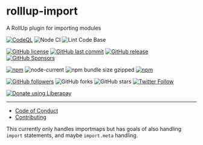 # rolllup-import
A RollUp plugin for importing modules

[![CodeQL](https://github.com/shgysk8zer0/rollup-import/actions/workflows/codeql-analysis.yml/badge.svg)](https://github.com/shgysk8zer0/rollup-import/actions/workflows/codeql-analysis.yml)
![Node CI](https://github.com/shgysk8zer0/rollup-import/workflows/Node%20CI/badge.svg)
![Lint Code Base](https://github.com/shgysk8zer0/rollup-import/workflows/Lint%20Code%20Base/badge.svg)

[![GitHub license](https://img.shields.io/github/license/shgysk8zer0/rollup-import.svg)](https://github.com/shgysk8zer0/rollup-import/blob/master/LICENSE)
[![GitHub last commit](https://img.shields.io/github/last-commit/shgysk8zer0/rollup-import.svg)](https://github.com/shgysk8zer0/rollup-import/commits/master)
[![GitHub release](https://img.shields.io/github/release/shgysk8zer0/rollup-import?logo=github)](https://github.com/shgysk8zer0/rollup-import/releases)
[![GitHub Sponsors](https://img.shields.io/github/sponsors/shgysk8zer0?logo=github)](https://github.com/sponsors/shgysk8zer0)

[![npm](https://img.shields.io/npm/v/@shgysk8zer0/rollup-import)](https://www.npmjs.com/package/@shgysk8zer0/rollup-import)
![node-current](https://img.shields.io/node/v/@shgysk8zer0/rollup-import)
![npm bundle size gzipped](https://img.shields.io/bundlephobia/minzip/@shgysk8zer0/rollup-import)
[![npm](https://img.shields.io/npm/dw/@shgysk8zer0/rollup-import?logo=npm)](https://www.npmjs.com/package/@shgysk8zer0/rollup-import)

[![GitHub followers](https://img.shields.io/github/followers/shgysk8zer0.svg?style=social)](https://github.com/shgysk8zer0)
![GitHub forks](https://img.shields.io/github/forks/shgysk8zer0/rollup-import.svg?style=social)
![GitHub stars](https://img.shields.io/github/stars/shgysk8zer0/rollup-import.svg?style=social)
[![Twitter Follow](https://img.shields.io/twitter/follow/shgysk8zer0.svg?style=social)](https://twitter.com/shgysk8zer0)

[![Donate using Liberapay](https://img.shields.io/liberapay/receives/shgysk8zer0.svg?logo=liberapay)](https://liberapay.com/shgysk8zer0/donate "Donate using Liberapay")
- - -

- [Code of Conduct](./.github/CODE_OF_CONDUCT.md)
- [Contributing](./.github/CONTRIBUTING.md)
<!-- - [Security Policy](./.github/SECURITY.md) -->


This currently only handles importmaps but has goals of also handling `import`
statements, and maybe `import.meta` handling.
